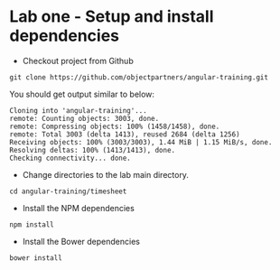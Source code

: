 # Lab one - Setup and install dependencies

* Checkout project from Github
```
git clone https://github.com/objectpartners/angular-training.git
```
You should get output similar to below:

```
Cloning into 'angular-training'...
remote: Counting objects: 3003, done.
remote: Compressing objects: 100% (1458/1458), done.
remote: Total 3003 (delta 1413), reused 2684 (delta 1256)
Receiving objects: 100% (3003/3003), 1.44 MiB | 1.15 MiB/s, done.
Resolving deltas: 100% (1413/1413), done.
Checking connectivity... done.
```


* Change directories to the lab main directory.
```
cd angular-training/timesheet
```

* Install the NPM dependencies
```
npm install
```

* Install the Bower dependencies
```
bower install
```
